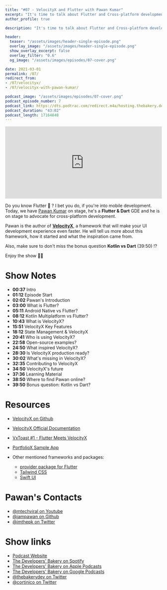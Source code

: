```yaml
---
title: "#07 - VelocityX and Flutter with Pawan Kumar"
excerpt: "It's time to talk about Flutter and Cross-platform development with Pawan Kumar and his framework VelocityX."
author_profile: true

description: "It's time to talk about Flutter and Cross-platform development with Pawan Kumar and his framework VelocityX."

header:
  teaser: "/assets/images/header-single-episode.png"
  overlay_image: "/assets/images/header-single-episode.png"
  show_overlay_excerpt: false
  overlay_filter: "0.6"
  og_image: "/assets/images/episodes/07-cover.png"

date: 2021-03-01
permalink: /07/
redirect_from:
- /07/velocityx/
- /07/velocityx-with-pawan-kumar/

podcast_image: "/assets/images/episodes/07-cover.png"
podcast_episode_number: 7
podcast_link: https://dts.podtrac.com/redirect.m4a/hosting.thebakery.dev/07-thedevelopersbakery-velocityx.m4a
podcast_duration: "43:02"
podcast_length: 17164848
---
```


<iframe src="https://open.spotify.com/embed-podcast/episode/1m0ZprEnH65y95EOHxX2a5" width="100%" height="232" frameborder="0" allowtransparency="true" allow="encrypted-media"></iframe>

Do you know Flutter 💙 ? I bet you do, if you're into mobile development. Today, we have [Pawan Kumar](https://twitter.com/imthepk) on stage, he's a **Flutter & Dart** GDE and he is on stage to advocate for cross-platform development.

Pawan is the author of [**VelocityX**](https://velocityx.dev/), a framework that will make your UI development experience even faster. He will tell us more about this framework, how it started and what the inspiration came from.

Also, make sure to don't miss the bonus question **Kotlin vs Dart** (39:50) ⁉️ 

Enjoy the show 👨‍🍳

# Show Notes

- **00:37** Intro
- **01:12** Episode Start
- **02:02** Pawan's Introduction
- **03:00** What is Flutter?
- **05:11** Android Native vs Flutter?
- **08:12** Kotlin Multiplatform vs Flutter?
- **10:43** What is VelocityX? 
- **15:51** VelocityX Key Features
- **18:12** State Management & VelocityX
- **20:41** Who is using VelocityX?
- **22:58** Open-source examples?
- **24:50** What inspired VelocityX?
- **28:30** Is VelocityX production ready?
- **30:02** What's missing in VelocityX?
- **32:35** Contributing to VelocityX
- **34:50** VelocityX's future
- **37:36** Learning Material
- **38:50** Where to find Pawan online?
- **39:50** Bonus question: Kotlin vs Dart?

# Resources

* <i class="fab fa-github"></i> [VelocityX on Github](https://github.com/iampawan/VelocityX)
* <i class="fas fa-link"></i> [VelocityX Official Documentation](https://velocityx.dev/)
* <i class="fab fa-youtube"></i> [VxToast #1 - Flutter Meets VelocityX](https://youtu.be/Peo5Wuos8CM)
* <i class="fab fa-github"></i> [PortfolioX Sample App](https://github.com/iampawan/PortfolioX)

* Other mentioned frameworks and packages:
  * [provider package for Flutter](https://pub.dev/packages/provider)
  * [Tailwind CSS](https://tailwindcss.com/)
  * [Swift UI](https://developer.apple.com/xcode/swiftui)

# Pawan's Contacts

* <i class="fab fa-youtube"></i> [@mtechviral on Youtube](https://www.youtube.com/mtechviral)
* <i class="fab fa-github"></i> [@iampawan on Github](https://github.com/iampawan)
* <i class="fab fa-twitter"></i> [@imthepk on Twitter](https://twitter.com/imthepk)

# Show links

* <i class="fas fa-link"></i> [Podcast Website](https://thebakery.dev)
* <i class="fab fa-spotify"></i> [The Developers' Bakery on Spotify](https://open.spotify.com/show/4jV6Yoz7D38sZJlYMzJm3k?si=AL3ske_0R_CKlEScMhYhug)
* <i class="fas fa-podcast"></i> [The Developers' Bakery on Apple Podcasts](https://podcasts.apple.com/us/podcast/the-developers-bakery/id1542849034)
* <i class="fab fa-google-play"></i> [The Developers' Bakery on Google Podcasts](https://podcasts.google.com/feed/aHR0cHM6Ly90aGViYWtlcnkuZGV2L3BvZGNhc3QueG1s)
* <i class="fab fa-twitter"></i> [@thebakerydev on Twitter](https://twitter.com/thebakerydev)
* <i class="fab fa-twitter"></i> [@cortinico on Twitter](https://twitter.com/cortinico)
